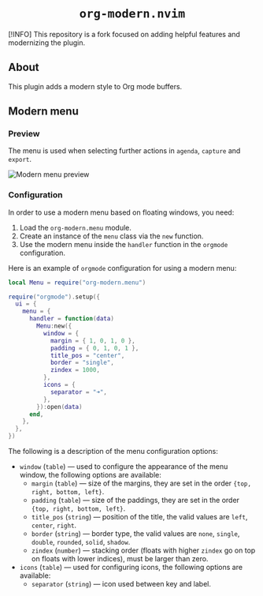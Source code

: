 <div align=center>
  <h1><code>org-modern.nvim</code></h1>
</div>

<!-- prettier-ignore-start -->
[!INFO]
This repository is a fork focused on adding helpful features and modernizing the plugin.
<!-- prettier-ignore-end -->

## About

This plugin adds a modern style to Org mode buffers.

## Modern menu

### Preview

The menu is used when selecting further actions in `agenda`, `capture` and
`export`.

![Modern menu preview](https://github.com/danilshvalov/org-modern.nvim/assets/57654917/492fe346-46d5-486a-adbe-f2d4e3635503)

### Configuration

In order to use a modern menu based on floating windows, you need:

1. Load the `org-modern.menu` module.
2. Create an instance of the `menu` class via the `new` function.
3. Use the modern menu inside the `handler` function in the `orgmode`
   configuration.

Here is an example of `orgmode` configuration for using a modern menu:

```lua
local Menu = require("org-modern.menu")

require("orgmode").setup({
  ui = {
    menu = {
      handler = function(data)
        Menu:new({
          window = {
            margin = { 1, 0, 1, 0 },
            padding = { 0, 1, 0, 1 },
            title_pos = "center",
            border = "single",
            zindex = 1000,
          },
          icons = {
            separator = "➜",
          },
        }):open(data)
      end,
    },
  },
})
```

The following is a description of the menu configuration options:

- `window` (`table`) — used to configure the appearance of the menu window, the
  following options are available:
  - `margin` (`table`) — size of the margins, they are set in the order
    `{top, right, bottom, left}`.
  - `padding` (`table`) — size of the paddings, they are set in the order
    `{top, right, bottom, left}`.
  - `title_pos` (`string`) — position of the title, the valid values are `left`,
    `center`, `right`.
  - `border` (`string`) — border type, the valid values are `none`, `single`,
    `double`, `rounded`, `solid`, `shadow`.
  - `zindex` (`number`) — stacking order (floats with higher `zindex` go on top
    on floats with lower indices), must be larger than zero.
- `icons` (`table`) — used for configuring icons, the following options are
  available:
  - `separator` (`string`) — icon used between key and label.
